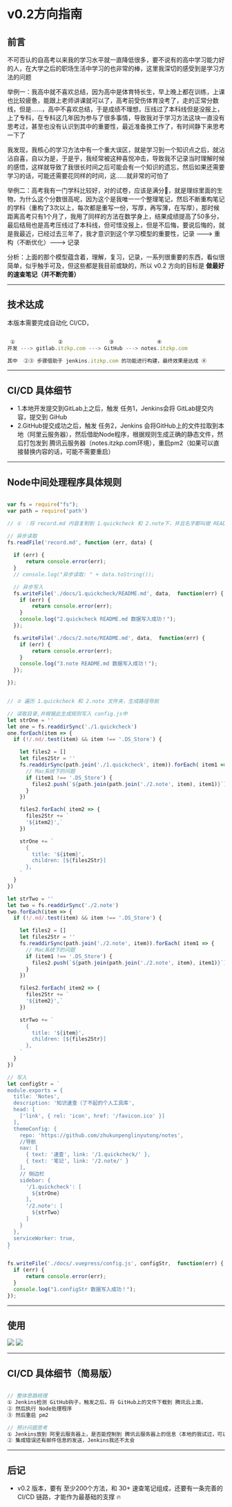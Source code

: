 # v0.2方向指南

## 前言

不可否认的自高考以来我的学习水平就一直降低很多，要不说有的高中学习能力好的人，在大学之后的职场生活中学习的也非常的棒，这里我深切的感受到是学习方法的问题

举例一：我高中就不喜欢总结，因为高中是体育特长生，早上晚上都在训练，上课也比较疲惫，能跟上老师讲课就可以了，高考前受伤体育没考了，走的正常分数线，但是......，高中不喜欢总结，于是成绩不理想，压线过了本科线但是没报上，上了专科，在专科这几年因为参与了很多事情，导致我对于学习方法这块一直没有思考过，甚至也没有认识到其中的重要性，最近准备换工作了，有时间静下来思考一下了

我发现，我核心的学习方法中有一个重大误区，就是学习到一个知识点之后，就沾沾自喜，自以为是，于是乎，我经常被这种喜悦冲击，导致我不记录当时理解时候的感悟，这样就导致了我很长时间之后可能会有一个知识的遗忘，然后如果还需要学习的话，可能还需要花同样的时间，这......就非常的可怕了

举例二：高考我有一门学科比较好，对的试卷，应该是满分💯，就是理综里面的生物，为什么这个分数很高呢，因为这个是我唯一一个整理笔记，然后不断重构笔记的学科（重构了3次以上，每次都是重写一份，写厚，再写薄，在写厚），那时候距离高考只有1个月了，我用了同样的方法在数学身上，结果成绩提高了50多分，最后结局也是高考压线过了本科线，但可惜没报上，但是不后悔，要说后悔的，就是我最近，已经过去三年了，我才意识到这个学习模型的重要性，记录 ---> 重构（不断优化）---> 记录

分析：上面的那个模型蕴含着，理解，复习，记录，一系列很重要的东西，看似很简单，似乎触手可及，但这些都是我目前或缺的，所以 v0.2 方向的目标是 **做最好的速查笔记（并不断完善）**

---

## 技术达成

本版本需要完成自动化 CI/CD，

```javascript

 ①              ②               ③              ④
开发 ---> gitlab.itzkp.com ---> GitHub ---> notes.itzkp.com

其中  ②③ 步骤借助于 jenkins.itzkp.com 的功能进行构建，最终效果是达成 ④

```

---

## CI/CD 具体细节

- 1.本地开发提交到GitLab上之后，触发 任务1，Jenkins会将 GitLab提交内容，提交到 GiHub
- 2.GitHub提交成功之后，触发 任务2，Jenkins 会将GitHub上的文件拉取到本地（阿里云服务器），然后借助Node程序，根据规则生成正确的静态文件，然后打包发到 腾讯云服务器（notes.itzkp.com环境），重启pm2（如果可以直接替换内容的话，可能不需要重启）

---

## Node中间处理程序具体规则

```javascript

var fs = require("fs");
var path = require('path')

// ① ：将 record.md 内容复制到 1.quickcheck 和 2.note下，并且名字都叫做 README.md

// 异步读取
fs.readFile('record.md', function (err, data) {
  
  if (err) {
      return console.error(err);
  }
  // console.log("异步读取: " + data.toString());

  // 异步写入
  fs.writeFile('./docs/1.quickcheck/README.md', data,  function(err) {
    if (err) {
        return console.error(err);
    }
    console.log("2.quickcheck README.md 数据写入成功！");
  });

  fs.writeFile('./docs/2.note/README.md', data,  function(err) {
    if (err) {
        return console.error(err);
    }
    console.log("3.note README.md 数据写入成功！");
  });

});


// ② 遍历 1.quickcheck 和 2.note 文件夹，生成路径导航

// 读取目录,并根据此生成规则写入 config.js中
let strOne = ''
let one = fs.readdirSync('./1.quickcheck')
one.forEach(item => {
  if (!/.md/.test(item) && item !== '.DS_Store') {

    let files2 = []
    let files2Str = ''
    fs.readdirSync(path.join('./1.quickcheck', item)).forEach( item1 => {
      // Mac系统下的问题
      if (item1 !== '.DS_Store') {
        files2.push(`${path.join(path.join('./2.note', item), item1)}`)
      }
    })

    files2.forEach( item2 => {
      files2Str += `
      '${item2}',`
    })

    strOne += `
      {
        title: '${item}',
        children: [${files2Str}]
      },
    `
  }
})

let strTwo = ''
let two = fs.readdirSync('./2.note')
two.forEach(item => {
  if (!/.md/.test(item) && item !== '.DS_Store') {

    let files2 = []
    let files2Str = ''
    fs.readdirSync(path.join('./2.note', item)).forEach( item1 => {
      // Mac系统下的问题
      if (item1 !== '.DS_Store') {
        files2.push(`${path.join(path.join('./2.note', item), item1)}`)
      }
    })

    files2.forEach( item2 => {
      files2Str += `
      '${item2}',`
    })

    strTwo += `
      {
        title: '${item}',
        children: [${files2Str}]
      },
    `
  }
})

// 写入
let configStr = `
module.exports = {
  title: 'Notes',
  description: '知识速查（了不起的个人工具库',
  head: [
    ['link', { rel: 'icon', href: '/favicon.ico' }]
  ],
  themeConfig: {
    repo: 'https://github.com/zhukunpenglinyutong/notes',
    //导航
    nav: [
      { text: '速查', link: '/1.quickcheck/' },
      { text: '笔记', link: '/2.note/' }
    ],
    // 侧边栏
    sidebar: {
      '/1.quickcheck': [
        ${strOne}
      ],
      '/2.note': [
        ${strTwo}
      ]
    }
  },
  serviceWorker: true,
}
`

fs.writeFile('./docs/.vuepress/config.js', configStr,  function(err) {
  if (err) {
      return console.error(err);
  }
  console.log("1.configStr 数据写入成功！");
});

```

---

## 使用

<img src="https://itzkp-1253302184.cos.ap-beijing.myqcloud.com/github%E5%9B%BE%E7%89%87/notes/7.png" />
<img src="https://itzkp-1253302184.cos.ap-beijing.myqcloud.com/github%E5%9B%BE%E7%89%87/notes/8.png" />


---

## CI/CD 具体细节（简易版）

```javascript

// 整体思路梳理
① Jenkins检测 GitHub钩子，触发之后，将 GitHub上的文件下载到 腾讯云上面，
② 然后执行 Node处理程序
③ 然后重启 pm2

// 预计问题思考
① Jenkins放到 阿里云服务器上，是否能控制到 腾讯云服务器上的信息（本地的我试过，可以，sh脚本也没问题）
② 集成错误还有邮件信息的发送，Jenkins我还不太会

```

---

## 后记

- v0.2 版本，要有 至少200个方法，和 30+ 速查笔记组成，还要有一条完善的 CI/CD 链路，才能作为最基础的支撑 🔥





